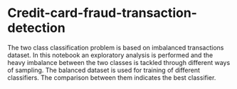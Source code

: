 # Credit-card-fraud-transaction-detection
The two class classification problem is based on imbalanced transactions dataset. In this notebook an exploratory analysis is performed and the heavy imbalance between the two classes is tackled through different ways of sampling. The balanced dataset is used for training of different classifiers. The comparison between them indicates the best classifier.
